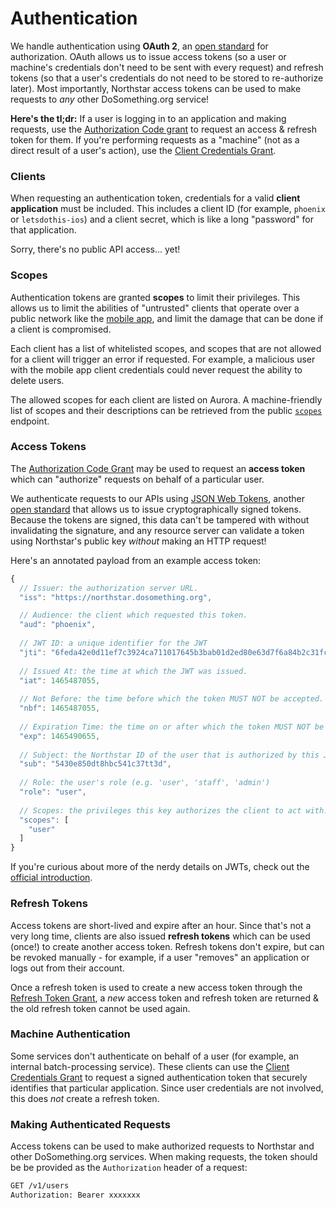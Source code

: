 # Authentication

We handle authentication using __OAuth 2__, an [open standard](https://tools.ietf.org/html/rfc6749) for authorization.
OAuth allows us to issue access tokens (so a user or machine's credentials don't need to be sent with every request) and
refresh tokens (so that a user's credentials do not need to be stored to re-authorize later). Most importantly, Northstar
access tokens can be used to make requests to _any_ other DoSomething.org service!

__Here's the tl;dr:__ If a user is logging in to an application and making requests, use the [Authorization Code grant](endpoints/auth.md#create-token-authorization-code-grant)
 to request an access & refresh token for them. If you're performing requests as a "machine" (not as a direct result of a
 user's action), use the [Client Credentials Grant](endpoints/auth.md#create-token-client-credentials-grant). 

### Clients
When requesting an authentication token, credentials for a valid **client application** must be included. This includes a client ID
(for example, `phoenix` or `letsdothis-ios`) and a client secret, which is like a long "password" for that application.

Sorry, there's no public API access... yet!

### Scopes
Authentication tokens are granted **scopes** to limit their privileges. This allows us to limit the abilities of "untrusted" clients
that operate over a public network like the [mobile app](https://app.dosomething.org), and limit the damage that can be
done if a client is compromised.

Each client has a list of whitelisted scopes, and scopes that are not allowed for a client will trigger an error if requested.
For example, a malicious user with the mobile app client credentials could never request the ability to delete users.

The allowed scopes for each client are listed on Aurora. A machine-friendly list of scopes and their descriptions can be
retrieved from the public [`scopes`](endpoints/clients.md#retrieve-all-client-scopes) endpoint.

### Access Tokens
The [Authorization Code Grant](endpoints/auth.md#create-token-authorization-code-grant) may be used to request an **access token** which
can "authorize" requests on behalf of a particular user.

We authenticate requests to our APIs using [JSON Web Tokens](https://jwt.io), another [open standard](https://tools.ietf.org/html/rfc7519)
that allows us to issue cryptographically signed tokens. Because the tokens are signed, this data can't be tampered with without invalidating
the signature, and any resource server can validate a token using Northstar's public key _without_ making an HTTP request!

Here's an annotated payload from an example access token:

```js
{
  // Issuer: the authorization server URL.
  "iss": "https://northstar.dosomething.org",

  // Audience: the client which requested this token. 
  "aud": "phoenix",
  
  // JWT ID: a unique identifier for the JWT
  "jti": "6feda42e0d11ef7c3924ca711017645b3bab01d2ed80e63d7f6a84b2c31fcfdaaf77d33aed6755d6",
  
  // Issued At: the time at which the JWT was issued.
  "iat": 1465487055,
  
  // Not Before: the time before which the token MUST NOT be accepted.
  "nbf": 1465487055,
  
  // Expiration Time: the time on or after which the token MUST NOT be accepted.
  "exp": 1465490655,
  
  // Subject: the Northstar ID of the user that is authorized by this JWT.
  "sub": "5430e850dt8hbc541c37tt3d",
  
  // Role: the user's role (e.g. 'user', 'staff', 'admin')
  "role": "user",
  
  // Scopes: the privileges this key authorizes the client to act with.
  "scopes": [
    "user"
  ]
}
```

If you're curious about more of the nerdy details on JWTs, check out the [official introduction](https://jwt.io/introduction/).

### Refresh Tokens
Access tokens are short-lived and expire after an hour. Since that's not a very long time, clients are also issued
**refresh tokens** which can be used (once!) to create another access token. Refresh tokens don't expire, but can be revoked
manually - for example, if a user "removes" an application or logs out from their account.

Once a refresh token is used to create a new access token through the [Refresh Token Grant](endpoints/auth.md#create-token-refresh-token-grant),
a _new_ access token and refresh token are returned & the old refresh token cannot be used again.

### Machine Authentication
Some services don't authenticate on behalf of a user (for example, an internal batch-processing service). These clients can use the
[Client Credentials Grant](endpoints/auth.md#create-token-client-credentials-grant) to request a signed authentication token
that securely identifies that particular application. Since user credentials are not involved, this does _not_ create a refresh
token.

### Making Authenticated Requests
Access tokens can be used to make authorized requests to Northstar and other DoSomething.org services. When making requests,
the token should be be provided as the `Authorization` header of a request:

```sh
GET /v1/users
Authorization: Bearer xxxxxxx
```
